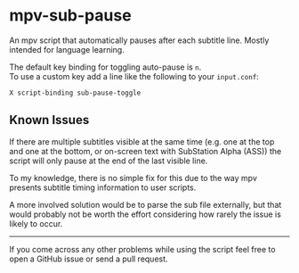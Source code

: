 # mpv-sub-pause

An mpv script that automatically pauses after each subtitle line.
Mostly intended for language learning.

The default key binding for toggling auto-pause is `n`.  
To use a custom key add a line like the following to your `input.conf`:

```
X script-binding sub-pause-toggle
```

## Known Issues

If there are multiple subtitles visible at the same time (e.g. one at
the top and one at the bottom, or on-screen text with SubStation Alpha
(ASS)) the script will only pause at the end of the last visible line.

To my knowledge, there is no simple fix for this due to the way mpv
presents subtitle timing information to user scripts.

A more involved solution would be to parse the sub file externally,
but that would probably not be worth the effort considering how rarely
the issue is likely to occur.

---

If you come across any other problems while using the script feel free
to open a GitHub issue or send a pull request.
